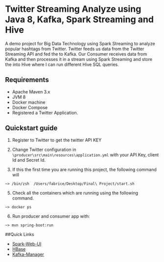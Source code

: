 # Twitter Streaming Analyze using Java 8, Kafka, Spark Streaming and Hive
A demo project for Big Data Technology using Spark Streaming to analyze popular hashtags from Twitter.
Twitter feeds us data from the Twitter Streaming API and fed the to Kafka.
Our Consumer receives data from Kafka and then processes it in a stream using 
Spark Streaming and store the into Hive where I can run different Hive SQL queries.


## Requirements
* Apache Maven 3.x
* JVM 8
* Docker machine
* Docker Compose
* Registered a Twitter Application. 

## Quickstart guide

1. Register to Twitter to get the twitter API KEY

2. Change Twitter configuration in `\producer\src\main\resources\application.yml` with your API Key, client Id and Secret Id.

3. If this the first time you are running this project, the following command will 

```
~> /bin/zsh  /Users/fabrice/Desktop/Final\ Project/start.sh
```

5. Check all the containers which are running using the following command.

```
~> docker ps 
```

6. Run producer and consumer app with:
```
~> mvn spring-boot:run
```

##Quick Links

- [Spark-Web-UI](http://localhost:3040/)
- [HBase](http://localhost:60010/)
- [Kafka-Manager](http://localhost:9000/)

